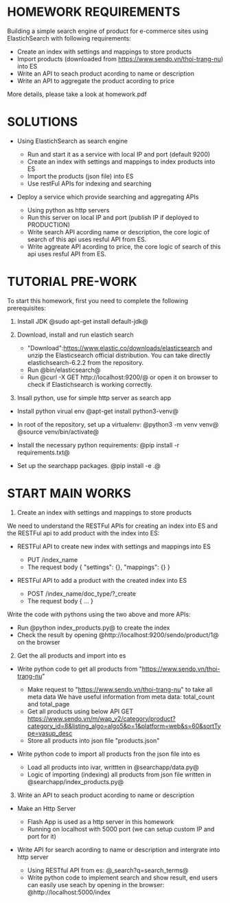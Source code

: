 HOMEWORK REQUIREMENTS
=====================

Building a simple search engine of product for e-commerce
sites using ElastichSearch with following requirements:

- Create an index with settings and mappings to store products
- Import products (downloaded from https://www.sendo.vn/thoi-trang-nu) into ES
- Write an API to seach product acording to name or description
- Write an API to aggregate the product acording to price

More details, please take a look at homework.pdf

SOLUTIONS
=========

- Using ElastichSearch as search engine

  * Run and start it as a service with local IP and port (default 9200)
  * Create an index with settings and mappings to index products into ES
  * Import the products (json file) into ES
  * Use restFul APIs for indexing and searching

- Deploy a service which provide searching and aggregating APIs
  
  * Using python as http servers
  * Run this server on local IP and port
    (publish IP if deployed to PRODUCTION)
  * Write search API acording name or description, the core logic
    of search of this api uses resful API from ES.
  * Write aggreate API acording to price, the core logic of search
    of this api uses resful API from ES.

TUTORIAL PRE-WORK
=================

To start this homework, first you need to complete the following
prerequisites:

1. Install JDK
   @sudo apt-get install default-jdk@

2. Download, install and run elastich search

	* "Download":https://www.elastic.co/downloads/elasticsearch and
	  unzip the Elasticsearch official distribution.
    You can take directly elastichsearch-6.2.2 from the repository.
	* Run @bin/elasticsearch@
	* Run @curl -X GET http://localhost:9200/@ or open it on browser to check if
    Elastichsearch is working correctly.

3. Insall python, use for simple http server as search app

  * Install python virual env
    @apt-get install python3-venv@

  * In root of the repository, set up a virtualenv:
    @python3 -m venv venv@
    @source venv/bin/activate@

  * Install the necessary python requirements:
    @pip install -r requirements.txt@

  * Set up the searchapp packages.
    @pip install -e .@

START MAIN WORKS
================

1. Create an index with settings and mappings to store products

  We need to understand the RESTFul APIs for creating an index into ES
  and the RESTFul api to add product with the index into ES:

  - RESTFul API to create new index with settings and mappings into ES

    * PUT /index_name
    * The request body
      {
        "settings": {},
        "mappings": {}
      }

  - RESTFul API to add a product with the created index into ES

    * POST /index_name/doc_type/?_create
    * The request body
      {
        ...
      }

  Write the code with pythons using the two above and more APIs:

  - Run @python index_products.py@ to create the index
  - Check the result by opening @http://localhost:9200/sendo/product/1@ on
    the browser

2. Get the all products and import into es

- Write python code to get all products from "https://www.sendo.vn/thoi-trang-nu"

  * Make request to "https://www.sendo.vn/thoi-trang-nu" to take all meta data
    We have useful information from meta data: total_count and total_page
  * Get all products using below API
    GET https://www.sendo.vn/m/wap_v2/category/product?category_id=8&listing_algo=algo5&p=1&platform=web&s=60&sortType=vasup_desc
  * Store all products into json file "products.json"
  
- Write python code to import all products fron the json file into es

  * Load all products into ivar, writtten in @searchapp/data.py@
  * Logic of importing (indexing) all products from json file written in @searchapp/index_products.py@

3. Write an API to seach product acording to name or description

  - Make an Http Server

    * Flash App is used as a http server in this homework
    * Running on localhost with 5000 port (we can setup custom IP and port for it)

  - Write API for search acording to name or description and intergrate into http server

    * Using RESTful API from es: @_search?q=search_terms@
    * Write python code to implement search and show result, end users can easily use
      seach by opening in the browser: @http://localhost:5000/index
